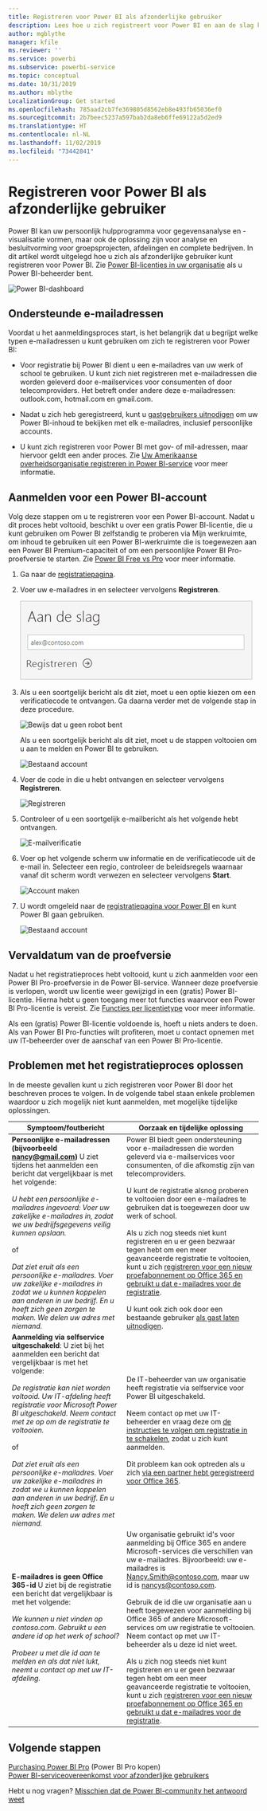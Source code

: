 ```yaml
---
title: Registreren voor Power BI als afzonderlijke gebruiker
description: Lees hoe u zich registreert voor Power BI en aan de slag kunt met gegevensanalyses en -visualisaties.
author: mgblythe
manager: kfile
ms.reviewer: ''
ms.service: powerbi
ms.subservice: powerbi-service
ms.topic: conceptual
ms.date: 10/31/2019
ms.author: mblythe
LocalizationGroup: Get started
ms.openlocfilehash: 785aad2cb7fe369805d8562eb8e493fb65036ef0
ms.sourcegitcommit: 2b7beec5237a597bab2da8eb6ffe69122a5d2ed9
ms.translationtype: HT
ms.contentlocale: nl-NL
ms.lasthandoff: 11/02/2019
ms.locfileid: "73442841"
---
```

# <a name="sign-up-for-power-bi-as-an-individual"></a>Registreren voor Power BI als afzonderlijke gebruiker

Power BI kan uw persoonlijk hulpprogramma voor gegevensanalyse en -visualisatie vormen, maar ook de oplossing zijn voor analyse en besluitvorming voor groepsprojecten, afdelingen en complete bedrijven. In dit artikel wordt uitgelegd hoe u zich als afzonderlijke gebruiker kunt registreren voor Power BI. Zie [Power BI-licenties in uw organisatie](service-admin-licensing-organization.md) als u Power BI-beheerder bent.

![Power BI-dashboard](media/service-self-service-signup-for-power-bi/dashboard.png)

## <a name="supported-email-addresses"></a>Ondersteunde e-mailadressen

Voordat u het aanmeldingsproces start, is het belangrijk dat u begrijpt welke typen e-mailadressen u kunt gebruiken om zich te registreren voor Power BI:

* Voor registratie bij Power BI dient u een e-mailadres van uw werk of school te gebruiken. U kunt zich niet registreren met e-mailadressen die worden geleverd door e-mailservices voor consumenten of door telecomproviders. Het betreft onder andere deze e-mailadressen: outlook.com, hotmail.com en gmail.com.

* Nadat u zich heb geregistreerd, kunt u [gastgebruikers uitnodigen](https://docs.microsoft.com/azure/active-directory/active-directory-b2b-what-is-azure-ad-b2b) om uw Power BI-inhoud te bekijken met elk e-mailadres, inclusief persoonlijke accounts.

* U kunt zich registreren voor Power BI met gov- of mil-adressen, maar hiervoor geldt een ander proces. Zie [Uw Amerikaanse overheidsorganisatie registreren in Power BI-service](service-govus-signup.md) voor meer informatie.

## <a name="sign-up-for-a-power-bi-account"></a>Aanmelden voor een Power BI-account

Volg deze stappen om u te registreren voor een Power BI-account. Nadat u dit proces hebt voltooid, beschikt u over een gratis Power BI-licentie, die u kunt gebruiken om Power BI zelfstandig te proberen via Mijn werkruimte, om inhoud te gebruiken uit een Power BI-werkruimte die is toegewezen aan een Power BI Premium-capaciteit of om een persoonlijke Power BI Pro-proefversie te starten. Zie [Power BI Free vs Pro](service-features-license-type.md) voor meer informatie. 

1. Ga naar de [registratiepagina](https://signup.microsoft.com/signup?sku=a403ebcc-fae0-4ca2-8c8c-7a907fd6c235).

1. Voer uw e-mailadres in en selecteer vervolgens **Registreren**.

    ![Aan de slag](media/service-self-service-signup-for-power-bi/get-started.png)

1. Als u een soortgelijk bericht als dit ziet, moet u een optie kiezen om een verificatiecode te ontvangen. Ga daarna verder met de volgende stap in deze procedure.

    ![Bewijs dat u geen robot bent](media/service-self-service-signup-for-power-bi/prove-robot.png)

    Als u een soortgelijk bericht als dit ziet, moet u de stappen voltooien om u aan te melden en Power BI te gebruiken.

    ![Bestaand account](media/service-self-service-signup-for-power-bi/existing-account.png)

1. Voer de code in die u hebt ontvangen en selecteer vervolgens **Registreren**.

    ![Registreren](media/service-self-service-signup-for-power-bi/sign-up.png)

1. Controleer of u een soortgelijk e-mailbericht als het volgende hebt ontvangen.

    ![E-mailverificatie](media/service-self-service-signup-for-power-bi/email-verification.png)

1. Voer op het volgende scherm uw informatie en de verificatiecode uit de e-mail in. Selecteer een regio, controleer de beleidsregels waarnaar vanaf dit scherm wordt verwezen en selecteer vervolgens **Start**.

    ![Account maken](media/service-self-service-signup-for-power-bi/create-account.png)

1. U wordt omgeleid naar de [registratiepagina voor Power BI](https://powerbi.microsoft.com/landing/signin/) en kunt Power BI gaan gebruiken.

    ![Bestaand account](media/service-self-service-signup-for-power-bi/welcome-screen.png)

## <a name="trial-expiration"></a>Vervaldatum van de proefversie

Nadat u het registratieproces hebt voltooid, kunt u zich aanmelden voor een Power BI Pro-proefversie in de Power BI-service. Wanneer deze proefversie is verlopen, wordt uw licentie weer gewijzigd in een (gratis) Power BI-licentie. Hierna hebt u geen toegang meer tot functies waarvoor een Power BI Pro-licentie is vereist. Zie [Functies per licentietype](service-features-license-type.md) voor meer informatie.

Als een (gratis) Power BI-licentie voldoende is, hoeft u niets anders te doen. Als van Power BI Pro-functies wilt profiteren, moet u contact opnemen met uw IT-beheerder over de aanschaf van een Power BI Pro-licentie.

## <a name="troubleshooting-the-sign-up-process"></a>Problemen met het registratieproces oplossen

In de meeste gevallen kunt u zich registreren voor Power BI door het beschreven proces te volgen. In de volgende tabel staan enkele problemen waardoor u zich mogelijk niet kunt aanmelden, met mogelijke tijdelijke oplossingen.

| Symptoom/foutbericht | Oorzaak en tijdelijke oplossing |
| ----------------------- | -------------------- |
| <strong>Persoonlijke e-mailadressen (bijvoorbeeld nancy@gmail.com)</strong> U ziet tijdens het aanmelden een bericht dat vergelijkbaar is met het volgende: <br /><br /> *U hebt een persoonlijke e-mailadres ingevoerd: Voer uw zakelijke e-mailadres in, zodat we uw bedrijfsgegevens veilig kunnen opslaan.* <br /><br /> of <br /><br /> *Dat ziet eruit als een persoonlijke e-mailadres. Voer uw zakelijke e-mailadres in zodat we u kunnen koppelen aan anderen in uw bedrijf. En u hoeft zich geen zorgen te maken. We delen uw adres met niemand.* | Power BI biedt geen ondersteuning voor e-mailadressen die worden geleverd via e-mailservices voor consumenten, of die afkomstig zijn van telecomproviders. <br /><br /> U kunt de registratie alsnog proberen te voltooien door een e-mailadres te gebruiken dat is toegewezen door uw werk of school. <br /><br /> Als u zich nog steeds niet kunt registreren en u er geen bezwaar tegen hebt om een meer geavanceerde registratie te voltooien, kunt u zich [registreren voor een nieuw proefabonnement op Office 365 en gebruikt u dat e-mailadres voor de registratie](service-admin-signing-up-for-power-bi-with-a-new-office-365-trial.md). <br /><br /> U kunt ook zich ook door een bestaande gebruiker [als gast laten uitnodigen](service-admin-azure-ad-b2b.md). |
| **Aanmelding via selfservice uitgeschakeld**: U ziet bij het aanmelden een bericht dat vergelijkbaar is met het volgende: <br /><br /> *De registratie kan niet worden voltooid. Uw IT-afdeling heeft registratie voor Microsoft Power BI uitgeschakeld. Neem contact met ze op om de registratie te voltooien.* <br /><br /> of <br /><br /> *Dat ziet eruit als een persoonlijke e-mailadres. Voer uw zakelijke e-mailadres in zodat we u kunnen koppelen aan anderen in uw bedrijf. En u hoeft zich geen zorgen te maken. We delen uw adres met niemand.* | De IT-beheerder van uw organisatie heeft registratie via selfservice voor Power BI uitgeschakeld. <br /><br /> Neem contact op met uw IT-beheerder en vraag deze om [de instructies te volgen om registratie in te schakelen](service-admin-licensing-organization.md#enable-or-disable-individual-user-sign-up-in-azure-active-directory), zodat u zich kunt aanmelden. <br/><br/> Dit probleem kan ook optreden als u zich [via een partner hebt geregistreerd voor Office 365](service-admin-syndication-partner.md). |
| **E-mailadres is geen Office 365-id** U ziet bij de registratie een bericht dat vergelijkbaar is met het volgende: <br /><br /> *We kunnen u niet vinden op contoso.com.  Gebruikt u een andere id op het werk of school? <br /><br />Probeer u met die id aan te melden en als dat niet lukt, neemt u contact op met uw IT-afdeling.* | Uw organisatie gebruikt id's voor aanmelding bij Office 365 en andere Microsoft-services die verschillen van uw e-mailadres.  Bijvoorbeeld: uw e-mailadres is Nancy.Smith@contoso.com, maar uw id is nancys@contoso.com. <br /><br /> Gebruik de id die uw organisatie aan u heeft toegewezen voor aanmelding bij Office 365 of andere Microsoft-services om uw registratie te voltooien.  Neem contact op met uw IT-beheerder als u deze id niet weet. <br /><br /> Als u zich nog steeds niet kunt registreren en u er geen bezwaar tegen hebt om een meer geavanceerde registratie te voltooien, kunt u zich [registreren voor een nieuw proefabonnement op Office 365 en gebruikt u dat e-mailadres voor de registratie](service-admin-signing-up-for-power-bi-with-a-new-office-365-trial.md). |

## <a name="next-steps"></a>Volgende stappen

[Purchasing Power BI Pro](service-admin-purchasing-power-bi-pro.md) (Power BI Pro kopen)  
[Power BI-serviceovereenkomst voor afzonderlijke gebruikers](https://powerbi.microsoft.com/terms-of-service/)  

Hebt u nog vragen? [Misschien dat de Power BI-community het antwoord weet](http://community.powerbi.com/)
